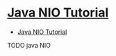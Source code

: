 # [Java NIO Tutorial](http://tutorials.jenkov.com/java-nio/index.html)

- [Java NIO Tutorial](#java-nio-tutorial)










TODO java NIO